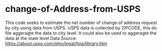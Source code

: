 # change-of-Address-from-USPS

This code seeks to estimate the net number of change of address request by city using data from USPS. USPS data is collected by ZIPCODE, this do file aggeragte the data to city level. It could also be used to aggeragte the data at the state level 
Data Source: https://about.usps.com/who/legal/foia/library.htm
